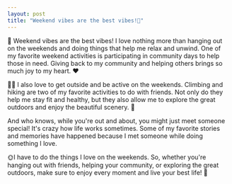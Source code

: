 ```yaml
---
layout: post
title: "Weekend vibes are the best vibes!🌟"
---
```


🌟 Weekend vibes are the best vibes! I love nothing more than hanging out on the weekends and doing things that help me relax and unwind. One of my favorite weekend activities is participating in community days to help those in need. Giving back to my community and helping others brings so much joy to my heart. ❤️

🧗‍♀️ I also love to get outside and be active on the weekends. Climbing and hiking are two of my favorite activities to do with friends. Not only do they help me stay fit and healthy, but they also allow me to explore the great outdoors and enjoy the beautiful scenery. 🌲

And who knows, while you're out and about, you might just meet someone special! It's crazy how life works sometimes. Some of my favorite stories and memories have happened because I met someone while doing something I love.

🌞I have to do the things I love on the weekends. So, whether you're hanging out with friends, helping your community, or exploring the great outdoors, make sure to enjoy every moment and live your best life! 🙌